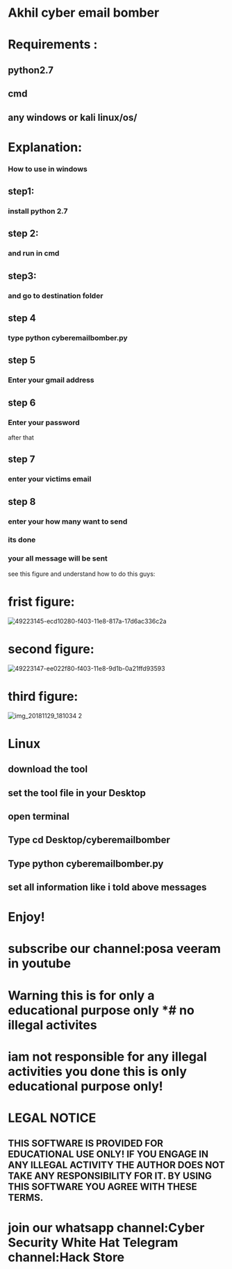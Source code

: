 # Akhil cyber email bomber
# Requirements :
##  python2.7
##  cmd
## any windows or kali linux/os/
 # Explanation:
### How to use in windows 
## step1:
 ### install python 2.7
 ## step 2:
 ### and run in cmd 
##  step3:
### and go to destination folder 
 ## step 4
### type python cyberemailbomber.py
## step 5
### Enter your gmail address
## step 6
### Enter your password
after that 
## step 7
### enter your victims email
## step 8
### enter your how many want to send 
### its done 
### your all message will be sent 
see this figure and understand how to do this guys:
# frist figure:
![49223145-ecd10280-f403-11e8-817a-17d6ac336c2a](https://user-images.githubusercontent.com/36729836/49369501-8f94c400-f717-11e8-9ab0-833e59619069.jpg)
# second figure:
![49223147-ee022f80-f403-11e8-9d1b-0a21ffd93593](https://user-images.githubusercontent.com/36729836/49369661-f87c3c00-f717-11e8-808d-0a418d6c5137.jpg)
# third figure:

![img_20181129_181034 2](https://user-images.githubusercontent.com/36729836/49369966-c6b7a500-f718-11e8-8b16-0bde54d444f4.jpg)


# Linux
## download the tool
## set the tool file in your Desktop
## open terminal
## Type cd Desktop/cyberemailbomber
## Type python cyberemailbomber.py
## set all information like i told above messages
# Enjoy!
# subscribe our channel:posa veeram in youtube
# Warning this is for only a educational purpose only *# no illegal activites 
# iam not responsible for any illegal activities you done this is only educational purpose only!
# LEGAL NOTICE
## THIS SOFTWARE IS PROVIDED FOR EDUCATIONAL USE ONLY! IF YOU ENGAGE IN ANY ILLEGAL ACTIVITY THE AUTHOR DOES NOT TAKE ANY RESPONSIBILITY FOR IT. BY USING THIS SOFTWARE YOU AGREE WITH THESE TERMS.
#  join our whatsapp channel:Cyber Security White Hat Telegram channel:Hack Store

